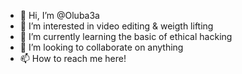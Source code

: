 - 👋 Hi, I’m @Oluba3a
- 👀 I’m interested in  video editing & weigth lifting 
- 🌱 I’m currently learning the basic of ethical hacking 
- 💞️ I’m looking to collaborate on anything 
- 📫 How to reach me here!

<!---
Oluba3a/Oluba3a is a ✨ special ✨ repository because its `README.md` (this file) appears on your GitHub profile.
You can click the Preview link to take a look at your changes.
--->
